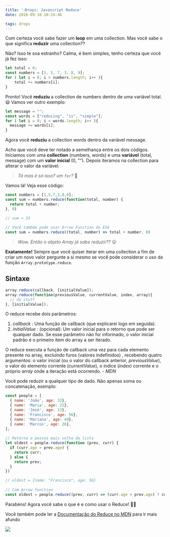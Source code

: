 ```yaml
---
title: '💧Drops: Javascript Reduce'
date: 2016-09-10 10:24:46

tags: drops
---
```


<!--- Invisible Char: > < --->

Com certeza você sabe fazer um __loop__ em uma collection.
Mas você sabe o que significa **reduzir** uma collection??

Não? Isso te soa estranho? Calma, é bem simples, tenho certeza que você já fez isso:

<!-- more -->
```javascript
let total = 0;
const numbers = [1, 5, 7, 3, 8, 9];
for ( let i = 0; i < numbers.length; i++ ){
    total += numbers[i];
}
```

Pronto! Você **reduziu** a collection de numbers dentro de uma variável total. 😃
Vamos ver outro exemplo:

```javascript
let message = "";
const words = ["reducing", "is", "simple"];
for ( let i = 0; i < words.length; i++ ){
  message += words[i];
}
```

Agora você **reduziu** a collection words dentro da variável message.

Acho que você deve ter notado a semelhança entre os dois códigos.
Iniciamos com uma **collection** (numbers, words) e uma **variável** (total, message) com um **valor inicial** (0, "").
Depois iteramos na collection para alterar o valor da variável.

>*Tá mas é só isso? um *`for`*?* 🤔

Vamos lá! Veja esse código:

```javascript
const numbers = [1,5,7,3,8,9];
const sum = numbers.reduce(function(total, number) {
  return total + number;
}, 0)

// sum = 33
 
// Você também pode usar Arrow Function do ES6
const sum = numbers.reduce((total, number) => total + number, 0)
```

>*Wow. Então o objeto Array já sabe reduzir??* 😮

**Exatamente!** Sempre que você quiser iterar em uma collection a fim de criar um novo valor pergunte a si mesmo se você pode considerar o uso da função `Array.prototype.reduce`.

## Sintaxe

```javascript
array.reduce(callback, [initialValue]);
array.reduce(function(previousValue, currentValue, index, array){
  // do stuff
}, [initialValue]);
```

O reduce recebe dois parâmetros:

1. *callback* : Uma função de callback (que explicarei logo em seguida).
2. *initialValue* : (opcional): Um valor inicial para o retorno que pode ser qualquer dado. Se esse parâmetro não for informado, o valor inicial padrão é o primeiro item do array a ser iterado.

O reduce executa a função de callback uma vez para cada elemento presente no array, excluindo furos (valores indefinidos) , recebendo quatro argumentos: o valor inicial (ou o valor do callback anterior, *previousValue*), o valor do elemento corrente (*currentValue*), o índice (*index*) corrente e o próprio *array* onde a iteração está ocorrendo. - *MDN*

Você pode reduzir a qualquer tipo de dado. Não apenas soma ou concatenação, exemplo:

```javascript
const people = [
  { name: 'João', age: 32},
  { name: 'Maria', age: 22},
  { name: 'José', age: 13},
  { name: 'Francisco', age: 56},
  { name: 'Mariana', age: 49},
  { name: 'Marcos', age: 26},
];
 
// Retorna a pessoa mais velha da lista
let oldest = people.reduce(function (prev, curr) {
  if (curr.age > prev.age) {
    return curr;
  } else {
    return prev;
  }
})

// oldest = {name: "Francisco", age: 56}
 
// Com Arrow function
const oldest = people.reduce((prev, curr) => (curr.age > prev.age) ? curr : prev )
```

Parabéns! Agora você sabe o que é e como usar o Reduce! 🤘🏻

Você também pode ler a [Documentação do Reduce no MDN]( https://developer.mozilla.org/pt-BR/docs/Web/JavaScript/Reference/Global_Objects/Array/Reduce) para ir mais afundo

<img src="https://i.giphy.com/7rj2ZgttvgomY.gif"/>
